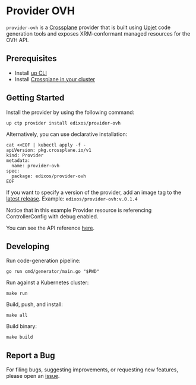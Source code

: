 # Provider OVH

`provider-ovh` is a [Crossplane](https://crossplane.io/) provider that
is built using [Upjet](https://github.com/crossplane/upjet) code
generation tools and exposes XRM-conformant managed resources for the
OVH API.

## Prerequisites

* Install [up CLI](https://github.com/upbound/up?tab=readme-ov-file#install)
* Install [Crossplane in your cluster](https://docs.crossplane.io/latest/software/install/)

## Getting Started

Install the provider by using the following command:
```
up ctp provider install edixos/provider-ovh
```

Alternatively, you can use declarative installation:
```
cat <<EOF | kubectl apply -f -
apiVersion: pkg.crossplane.io/v1
kind: Provider
metadata:
  name: provider-ovh
spec:
  package: edixos/provider-ovh
EOF
```

If you want to specify a version of the provider, add an image tag
to the [latest release](https://marketplace.upbound.io/providers/edixos/provider-ovh).
Example:
`edixos/provider-ovh:v.0.1.4`

Notice that in this example Provider resource is referencing ControllerConfig with debug enabled.

You can see the API reference [here](https://doc.crds.dev/github.com/edixos/provider-ovh).

## Developing

Run code-generation pipeline:
```console
go run cmd/generator/main.go "$PWD"
```

Run against a Kubernetes cluster:

```console
make run
```

Build, push, and install:

```console
make all
```

Build binary:

```console
make build
```

## Report a Bug

For filing bugs, suggesting improvements, or requesting new features, please
open an [issue](https://github.com/edixos/provider-ovh/issues).



